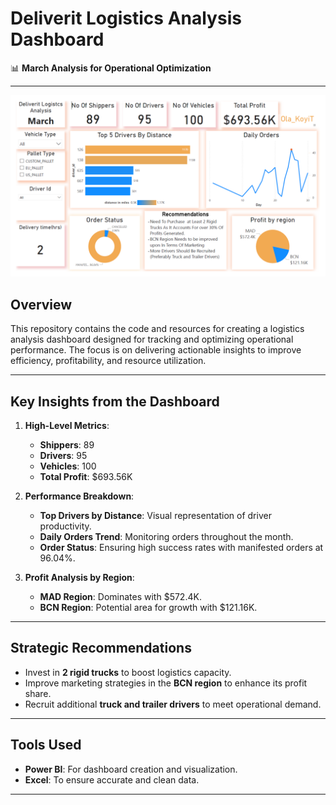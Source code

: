 # Deliverit Logistics Analysis Dashboard  
📊 **March Analysis for Operational Optimization**  

---
![Dashboard](https://github.com/Ola-koyiT/Logistics_Analysis/blob/main/Final%20dashboard%20Picture%20.png)
## Overview  
This repository contains the code and resources for creating a logistics analysis dashboard designed for tracking and optimizing operational performance. The focus is on delivering actionable insights to improve efficiency, profitability, and resource utilization.

---

## Key Insights from the Dashboard  
1. **High-Level Metrics**:
   - **Shippers**: 89  
   - **Drivers**: 95  
   - **Vehicles**: 100  
   - **Total Profit**: $693.56K  

2. **Performance Breakdown**:
   - **Top Drivers by Distance**: Visual representation of driver productivity.  
   - **Daily Orders Trend**: Monitoring orders throughout the month.  
   - **Order Status**: Ensuring high success rates with manifested orders at 96.04%.  

3. **Profit Analysis by Region**:
   - **MAD Region**: Dominates with $572.4K.  
   - **BCN Region**: Potential area for growth with $121.16K.  

---

## Strategic Recommendations  
- Invest in **2 rigid trucks** to boost logistics capacity.  
- Improve marketing strategies in the **BCN region** to enhance its profit share.  
- Recruit additional **truck and trailer drivers** to meet operational demand.

---

## Tools Used  
- **Power BI**: For dashboard creation and visualization.  
- **Excel**: To ensure accurate and clean data.  

---


